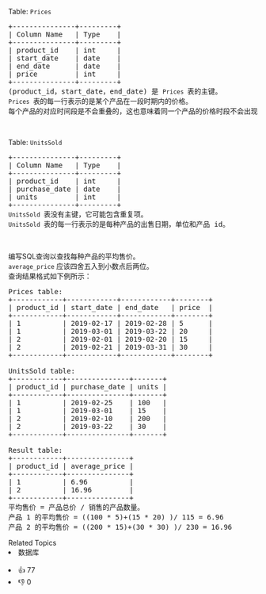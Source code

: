 <p>Table: <code>Prices</code></p>

<pre>
+---------------+---------+
| Column Name   | Type    |
+---------------+---------+
| product_id    | int     |
| start_date    | date    |
| end_date      | date    |
| price         | int     |
+---------------+---------+
(product_id，start_date，end_date) 是 <span><code>Prices </code></span>表的主键。
<span><code>Prices </code></span>表的每一行表示的是某个产品在一段时期内的价格。
每个产品的对应时间段是不会重叠的，这也意味着同一个产品的价格时段不会出现交叉。</pre>

<p>&nbsp;</p>

<p>Table: <code>UnitsSold</code></p>

<pre>
+---------------+---------+
| Column Name   | Type    |
+---------------+---------+
| product_id    | int     |
| purchase_date | date    |
| units         | int     |
+---------------+---------+
<span><code>UnitsSold </code></span>表没有主键，它可能包含重复项。
<span><code>UnitsSold </code></span>表的每一行表示的是每种产品的出售日期，单位和产品 id。</pre>

<p>&nbsp;</p>

<p>编写SQL查询以查找每种产品的平均售价。<br /> <code>average_price</code> 应该四舍五入到小数点后两位。<br /> 查询结果格式如下例所示：</p>

<pre>
Prices table:
+------------+------------+------------+--------+
| product_id | start_date | end_date   | price  |
+------------+------------+------------+--------+
| 1          | 2019-02-17 | 2019-02-28 | 5      |
| 1          | 2019-03-01 | 2019-03-22 | 20     |
| 2          | 2019-02-01 | 2019-02-20 | 15     |
| 2          | 2019-02-21 | 2019-03-31 | 30     |
+------------+------------+------------+--------+
 
UnitsSold table:
+------------+---------------+-------+
| product_id | purchase_date | units |
+------------+---------------+-------+
| 1          | 2019-02-25    | 100   |
| 1          | 2019-03-01    | 15    |
| 2          | 2019-02-10    | 200   |
| 2          | 2019-03-22    | 30    |
+------------+---------------+-------+

Result table:
+------------+---------------+
| product_id | average_price |
+------------+---------------+
| 1          | 6.96          |
| 2          | 16.96         |
+------------+---------------+
平均售价 = 产品总价 / 销售的产品数量。
产品 1 的平均售价 = ((100 * 5)+(15 * 20) )/ 115 = 6.96
产品 2 的平均售价 = ((200 * 15)+(30 * 30) )/ 230 = 16.96</pre>

<div><div>Related Topics</div><div><li>数据库</li></div></div><br><div><li>👍 77</li><li>👎 0</li></div>